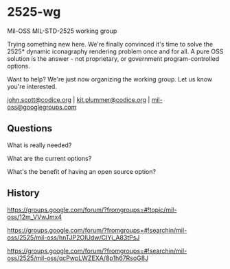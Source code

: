 # 2525-wg

Mil-OSS MIL-STD-2525 working group

Trying something new here.  We're finally convinced it's time to solve the 2525* dynamic iconagraphy
rendering problem once and for all.  A pure OSS solution is the answer - not proprietary, or government
program-controlled options.

Want to help?  We're just now organizing the working group.  Let us know you're interested.

john.scott@codice.org | kit.plummer@codice.org | mil-oss@googlegroups.com

## Questions

What is really needed?

What are the current options?

What's the benefit of having an open source option?

## History

https://groups.google.com/forum/?fromgroups=#!topic/mil-oss/12m_VVwJmx4

https://groups.google.com/forum/?fromgroups=#!searchin/mil-oss/2525/mil-oss/hnTJP2OIUdw/CIYj_A83tPsJ

https://groups.google.com/forum/?fromgroups=#!searchin/mil-oss/2525/mil-oss/qcPwpLWZEXA/8p1h67RsoG8J